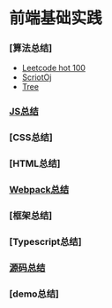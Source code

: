 # 前端基础实践
### [算法总结]
* [Leetcode hot 100](https://github.com/zhousiyaoyao/FE/blob/master/JS/Algorithm/leetcode_hot_100.js)
* [ScriotOj](https://github.com/zhousiyaoyao/FE/blob/master/JS/Algorithm/ScriptOj.js)
* [Tree](https://github.com/zhousiyaoyao/FE/blob/master/JS/Algorithm/tree_iterate.js)
### [JS总结](https://github.com/zhousiyaoyao/FE/blob/master/JS/js.md)
### [CSS总结]
### [HTML总结]
### [Webpack总结](https://github.com/zhousiyaoyao/FE/blob/master/Project/webpack.md)
### [框架总结]
### [Typescript总结]
### [源码总结](https://github.com/zhousiyaoyao/FE/blob/master/Source_code/vue_source_code.md)
### [demo总结]